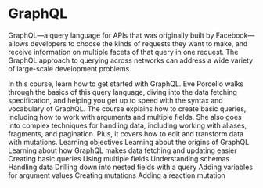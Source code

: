 # GraphQL

GraphQL—a query language for APIs that was originally built by Facebook—allows developers to choose the kinds of requests they want to make, and receive information on multiple facets of that query in one request. The GraphQL approach to querying across networks can address a wide variety of large-scale development problems.

In this course, learn how to get started with GraphQL. Eve Porcello walks through the basics of this query language, diving into the data fetching specification, and helping you get up to speed with the syntax and vocabulary of GraphQL. The course explains how to create basic queries, including how to work with arguments and multiple fields. She also goes into complex techniques for handling data, including working with aliases, fragments, and pagination. Plus, it covers how to edit and transform data with mutations.
Learning objectives
Learning about the origins of GraphQL
Learning about how GraphQL makes data fetching and updating easier
Creating basic queries
Using multiple fields
Understanding schemas
Handling data
Drilling down into nested fields with a query
Adding variables for argument values
Creating mutations
Adding a reaction mutation
